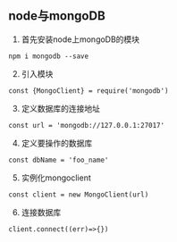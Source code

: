 ## node与mongoDB

1. 首先安装node上mongoDB的模块

`npm i mongodb --save`

2. 引入模块

`const {MongoClient} = require('mongodb')`

3. 定义数据库的连接地址

`const url = 'mongodb://127.0.0.1:27017'`

4. 定义要操作的数据库

`const dbName = 'foo_name'`

5. 实例化mongoclient

`const client = new MongoClient(url)`

6. 连接数据库

`client.connect((err)=>{})`